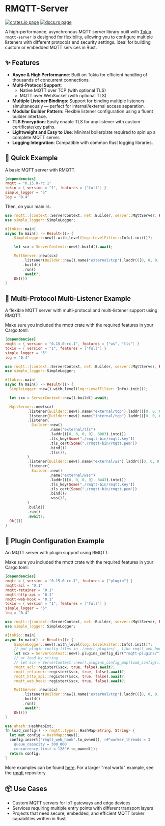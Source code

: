 # RMQTT-Server

[![crates.io page](https://img.shields.io/crates/v/rmqtt.svg)](https://crates.io/crates/rmqtt/0.15.0-rc.1)
[![docs.rs page](https://docs.rs/rmqtt/badge.svg)](https://docs.rs/rmqtt/0.15.0-rc.1/rmqtt)


A high-performance, asynchronous MQTT server library built with [Tokio](https://tokio.rs). `rmqtt-server` is designed for flexibility, allowing you to configure multiple listeners with different protocols and security settings. Ideal for building custom or embedded MQTT services in Rust.

## ✨ Features

- **Async & High Performance**: Built on Tokio for efficient handling of thousands of concurrent connections.
- **Multi-Protocol Support**:
    - Native MQTT over TCP (with optional TLS)
    - MQTT over WebSocket (with optional TLS)
- **Multiple Listener Bindings**: Support for binding multiple listeners simultaneously — perfect for internal/external access separation.
- **Modular Builder Pattern**: Flexible listener configuration using a fluent builder interface.
- **TLS Encryption**: Easily enable TLS for any listener with custom certificate/key paths.
- **Lightweight and Easy to Use**: Minimal boilerplate required to spin up a complete MQTT server.
- **Logging Integration**: Compatible with common Rust logging libraries.

## 🚀 Quick Example

A basic MQTT server with RMQTT.

```toml
[dependencies]
rmqtt = "0.15.0-rc.1"
tokio = { version = "1", features = ["full"] }
simple_logger = "5"
log = "0.4"
```
Then, on your main.rs:

```rust
use rmqtt::{context::ServerContext, net::Builder, server::MqttServer, Result};
use simple_logger::SimpleLogger;

#[tokio::main]
async fn main() -> Result<()> {
    SimpleLogger::new().with_level(log::LevelFilter::Info).init()?;

    let scx = ServerContext::new().build().await;

    MqttServer::new(scx)
        .listener(Builder::new().name("external/tcp").laddr(([0, 0, 0, 0], 1883).into()).bind()?.tcp()?)
        .build()
        .run()
        .await?;
    Ok(())
}
```

## 🚀 Multi-Protocol Multi-Listener Example

A flexible MQTT server with multi-protocol and multi-listener support using RMQTT.

Make sure you included the rmqtt crate with the required features in your Cargo.toml:

```toml
[dependencies]
rmqtt = { version = "0.15.0-rc.1", features = ["ws", "tls"] }
tokio = { version = "1", features = ["full"] }
simple_logger = "5"
log = "0.4"
```

```rust
use rmqtt::{context::ServerContext, net::Builder, server::MqttServer, Result};
use simple_logger::SimpleLogger;

#[tokio::main]
async fn main() -> Result<()> {
  SimpleLogger::new().with_level(log::LevelFilter::Info).init()?;

  let scx = ServerContext::new().build().await;

  MqttServer::new(scx)
          .listener(Builder::new().name("external/tcp").laddr(([0, 0, 0, 0], 1883).into()).bind()?.tcp()?)
          .listener(Builder::new().name("internal/tcp").laddr(([0, 0, 0, 0], 11883).into()).bind()?.tcp()?)
          .listener(
            Builder::new()
                    .name("external/tls")
                    .laddr(([0, 0, 0, 0], 8883).into())
                    .tls_key(Some("./rmqtt-bin/rmqtt.key"))
                    .tls_cert(Some("./rmqtt-bin/rmqtt.pem"))
                    .bind()?
                    .tls()?,
          )
          .listener(Builder::new().name("external/ws").laddr(([0, 0, 0, 0], 8080).into()).bind()?.ws()?)
          .listener(
            Builder::new()
                    .name("external/wss")
                    .laddr(([0, 0, 0, 0], 8443).into())
                    .tls_key(Some("./rmqtt-bin/rmqtt.key"))
                    .tls_cert(Some("./rmqtt-bin/rmqtt.pem"))
                    .bind()?
                    .wss()?,
          )
          .build()
          .run()
          .await?;
  Ok(())
}
```

## 🚀 Plugin Configuration Example

An MQTT server with plugin support using RMQTT.

Make sure you included the rmqtt crate with the required features in your Cargo.toml:

```toml
[dependencies]
rmqtt = { version = "0.15.0-rc.1", features = ["plugin"] }
rmqtt-acl = "0.1"
rmqtt-retainer = "0.1"
rmqtt-http-api = "0.1"
rmqtt-web-hook = "0.1"
tokio = { version = "1", features = ["full"] }
simple_logger = "5"
log = "0.4"
```

```rust
use rmqtt::{context::ServerContext, net::Builder, server::MqttServer, Result};
use simple_logger::SimpleLogger;

#[tokio::main]
async fn main() -> Result<()> {
    SimpleLogger::new().with_level(log::LevelFilter::Info).init()?;
    // put plugin config files in ./rmqtt-plugins/ , like rmqtt_web_hook.toml
    let scx = ServerContext::new().plugins_config_dir("rmqtt-plugins/").build().await;
    // or load by string
    // let scx = ServerContext::new().plugins_config_map(load_config()).build().await;
    rmqtt_acl::register(&scx, true, false).await?;
    rmqtt_retainer::register(&scx, true, false).await?;
    rmqtt_http_api::register(&scx, true, false).await?;
    rmqtt_web_hook::register(&scx, true, false).await?;

    MqttServer::new(scx)
        .listener(Builder::new().name("external/tcp").laddr(([0, 0, 0, 0], 1883).into()).bind()?.tcp()?)
        .build()
        .run()
        .await?;
    Ok(())
}

use ahash::HashMapExt;
fn load_config() -> rmqtt::types::HashMap<String, String> {
  let mut config = HashMap::new();
  config.insert("rmqtt_web_hook".to_owned(), r#"worker_threads = 3
    queue_capacity = 300_000
    concurrency_limit = 128"#.to_owned());
  return config;
}


```

More examples can be found [here][examples]. For a larger "real world" example, see the
[rmqtt] repository.

[examples]: https://github.com/rmqtt/rmqtt/tree/master/rmqtt/examples
[rmqtt]: https://github.com/rmqtt/rmqtt

## 📦 Use Cases

- Custom MQTT servers for IoT gateways and edge devices
- Services requiring multiple entry points with different transport layers
- Projects that need secure, embedded, and efficient MQTT broker capabilities written in Rust

